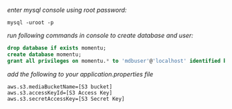 *enter mysql console using root password:*
```
mysql -uroot -p
```
*run following commands in console to create database and user:*
```sql
drop database if exists momentu;
create database momentu;
grant all privileges on momentu.* to 'mdbuser'@'localhost' identified by "se491SE591password!";

```
*add the following to your application.properties file*
```
aws.s3.mediaBucketName=[S3 bucket]
aws.s3.accessKeyId=[S3 Access Key]
aws.s3.secretAccessKey=[S3 Secret Key]

```